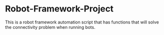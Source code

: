 # Robot-Framework-Project
This is a robot framework automation script that has functions that will solve the connectivity problem when running bots.
